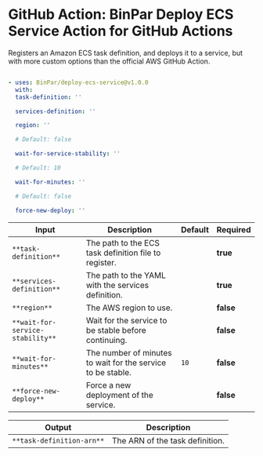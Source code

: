 <!-- start title -->

# GitHub Action: BinPar Deploy ECS Service Action for GitHub Actions

<!-- end title -->

<!-- start description -->

Registers an Amazon ECS task definition, and deploys it to a service, but with more custom options than the official AWS GitHub Action.

<!-- end description -->

<!-- start contents -->


<!-- end contents -->

<!-- start usage -->

```yaml

- uses: BinPar/deploy-ecs-service@v1.0.0
  with:
  task-definition: ''

  services-definition: ''

  region: ''

  # Default: false

  wait-for-service-stability: ''

  # Default: 10

  wait-for-minutes: ''

  # Default: false

  force-new-deploy: ''

```

<!-- end usage -->

<!-- start inputs -->

| ****Input**** | ****Description**** | ****Default**** | ****Required**** |
|---|---|---|---|
| `**task-definition**` | The path to the ECS task definition file to register. |  | **true** |
| `**services-definition**` | The path to the YAML with the services definition. |  | **true** |
| `**region**` | The AWS region to use. |  | __false__ |
| `**wait-for-service-stability**` | Wait for the service to be stable before continuing. |  | __false__ |
| `**wait-for-minutes**` | The number of minutes to wait for the service to be stable. | `10` | __false__ |
| `**force-new-deploy**` | Force a new deployment of the service. |  | __false__ |

<!-- end inputs -->

<!-- start outputs -->

| ****Output**** | ****Description**** |
|---|---|
| `**task-definition-arn**` | The ARN of the task definition. |

<!-- end outputs -->

<!-- start [.github/ghadocs/examples/] -->

<!-- end [.github/ghadocs/examples/] -->
